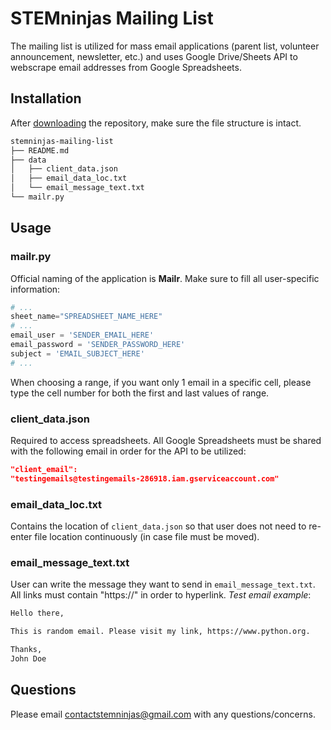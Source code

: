 # STEMninjas Mailing List

The mailing list is utilized for mass email applications (parent list, volunteer announcement, newsletter, etc.) and uses Google Drive/Sheets API to webscrape email addresses from Google Spreadsheets.
## Installation

After [downloading](https://github.com/STEMninjas/mailing-list/archive/master.zip) the repository, make sure the file structure is intact.

```bash
stemninjas-mailing-list
├── README.md
├── data
│   ├── client_data.json
│   ├── email_data_loc.txt
│   └── email_message_text.txt
└── mailr.py
```

## Usage
### mailr.py
Official naming of the application is **Mailr**. Make sure to fill all user-specific information:
```python
# ...
sheet_name="SPREADSHEET_NAME_HERE"
# ...
email_user = 'SENDER_EMAIL_HERE'
email_password = 'SENDER_PASSWORD_HERE'
subject = 'EMAIL_SUBJECT_HERE'
# ...
```
When choosing a range, if you want only 1 email in a specific cell, please type the cell number for both the first and last values of range. 
### client_data.json
Required to access spreadsheets. All Google Spreadsheets must be shared with the following email in order for the API to be utilized:
```json
"client_email": 
"testingemails@testingemails-286918.iam.gserviceaccount.com"
```
### email_data_loc.txt
Contains the location of `client_data.json` so that user does not need to re-enter file location continuously (in case file must be moved). 

### email_message_text.txt
User can write the message they want to send in `email_message_text.txt`. All links must contain "https://" in order to hyperlink. *Test email example*:
``` bash
Hello there,

This is random email. Please visit my link, https://www.python.org.

Thanks,
John Doe
```

## Questions
Please email contactstemninjas@gmail.com with any questions/concerns.
